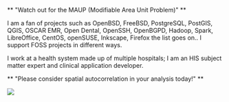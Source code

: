 ** "Watch out for the MAUP (Modifiable Area Unit Problem)" **

I am a fan of projects such as OpenBSD, FreeBSD, PostgreSQL, PostGIS, QGIS, OSCAR EMR, Open Dental, OpenSSH, OpenBGPD, Hadoop, Spark, LibreOffice, CentOS, openSUSE, Inkscape, Firefox the list goes on.. I support FOSS projects in different ways.

I work at a health system made up of multiple hospitals; I am an HIS subject matter expert and clinical application developer.  

** "Please consider spatial autocorrelation in your analysis today!" **


![](https://github.com/ghpvc/?username=asterismm54)
